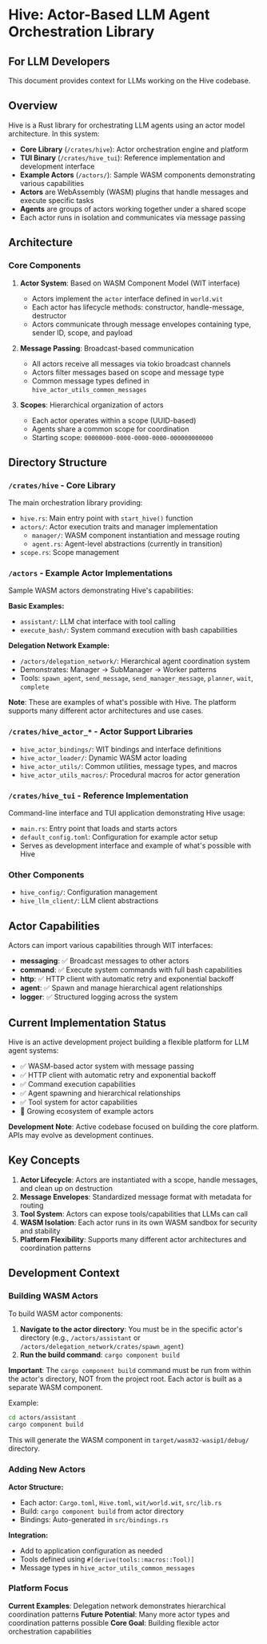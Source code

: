 # Hive: Actor-Based LLM Agent Orchestration Library

## For LLM Developers
This document provides context for LLMs working on the Hive codebase.

## Overview
Hive is a Rust library for orchestrating LLM agents using an actor model architecture. In this system:
- **Core Library** (`/crates/hive`): Actor orchestration engine and platform
- **TUI Binary** (`/crates/hive_tui`): Reference implementation and development interface
- **Example Actors** (`/actors/`): Sample WASM components demonstrating various capabilities
- **Actors** are WebAssembly (WASM) plugins that handle messages and execute specific tasks
- **Agents** are groups of actors working together under a shared scope
- Each actor runs in isolation and communicates via message passing

## Architecture

### Core Components

1. **Actor System**: Based on WASM Component Model (WIT interface)
   - Actors implement the `actor` interface defined in `world.wit`
   - Each actor has lifecycle methods: constructor, handle-message, destructor
   - Actors communicate through message envelopes containing type, sender ID, scope, and payload

2. **Message Passing**: Broadcast-based communication
   - All actors receive all messages via tokio broadcast channels
   - Actors filter messages based on scope and message type
   - Common message types defined in `hive_actor_utils_common_messages`

3. **Scopes**: Hierarchical organization of actors
   - Each actor operates within a scope (UUID-based)
   - Agents share a common scope for coordination
   - Starting scope: `00000000-0000-0000-0000-000000000000`

## Directory Structure

### `/crates/hive` - Core Library
The main orchestration library providing:
- `hive.rs`: Main entry point with `start_hive()` function
- `actors/`: Actor execution traits and manager implementation
  - `manager/`: WASM component instantiation and message routing
  - `agent.rs`: Agent-level abstractions (currently in transition)
- `scope.rs`: Scope management

### `/actors` - Example Actor Implementations
Sample WASM actors demonstrating Hive's capabilities:

**Basic Examples:**
- `assistant/`: LLM chat interface with tool calling
- `execute_bash/`: System command execution with bash capabilities

**Delegation Network Example:**
- `/actors/delegation_network/`: Hierarchical agent coordination system
- Demonstrates: Manager → SubManager → Worker patterns
- Tools: `spawn_agent`, `send_message`, `send_manager_message`, `planner`, `wait`, `complete`

**Note**: These are examples of what's possible with Hive. The platform supports many different actor architectures and use cases.

### `/crates/hive_actor_*` - Actor Support Libraries
- `hive_actor_bindings/`: WIT bindings and interface definitions
- `hive_actor_loader/`: Dynamic WASM actor loading
- `hive_actor_utils/`: Common utilities, message types, and macros
- `hive_actor_utils_macros/`: Procedural macros for actor generation

### `/crates/hive_tui` - Reference Implementation
Command-line interface and TUI application demonstrating Hive usage:
- `main.rs`: Entry point that loads and starts actors
- `default_config.toml`: Configuration for example actor setup
- Serves as development interface and example of what's possible with Hive

### Other Components
- `hive_config/`: Configuration management
- `hive_llm_client/`: LLM client abstractions

## Actor Capabilities
Actors can import various capabilities through WIT interfaces:
- **messaging**: ✅ Broadcast messages to other actors
- **command**: ✅ Execute system commands with full bash capabilities
- **http**: ✅ HTTP client with automatic retry and exponential backoff
- **agent**: ✅ Spawn and manage hierarchical agent relationships
- **logger**: ✅ Structured logging across the system

## Current Implementation Status
Hive is an active development project building a flexible platform for LLM agent systems:
- ✅ WASM-based actor system with message passing
- ✅ HTTP client with automatic retry and exponential backoff
- ✅ Command execution capabilities
- ✅ Agent spawning and hierarchical relationships
- ✅ Tool system for actor capabilities
- 🚧 Growing ecosystem of example actors

**Development Note**: Active codebase focused on building the core platform. APIs may evolve as development continues.

## Key Concepts
1. **Actor Lifecycle**: Actors are instantiated with a scope, handle messages, and clean up on destruction
2. **Message Envelopes**: Standardized message format with metadata for routing
3. **Tool System**: Actors can expose tools/capabilities that LLMs can call
4. **WASM Isolation**: Each actor runs in its own WASM sandbox for security and stability
5. **Platform Flexibility**: Supports many different actor architectures and coordination patterns

## Development Context

### Building WASM Actors
To build WASM actor components:

1. **Navigate to the actor directory**: You must be in the specific actor's directory (e.g., `/actors/assistant` or `/actors/delegation_network/crates/spawn_agent`)
2. **Run the build command**: `cargo component build`

**Important**: The `cargo component build` command must be run from within the actor's directory, NOT from the project root. Each actor is built as a separate WASM component.

Example:
```bash
cd actors/assistant
cargo component build
```

This will generate the WASM component in `target/wasm32-wasip1/debug/` directory.

### Adding New Actors
**Actor Structure:**
- Each actor: `Cargo.toml`, `Hive.toml`, `wit/world.wit`, `src/lib.rs`
- Build: `cargo component build` from actor directory
- Bindings: Auto-generated in `src/bindings.rs`

**Integration:**
- Add to application configuration as needed
- Tools defined using `#[derive(tools::macros::Tool)]`
- Message types in `hive_actor_utils_common_messages`

### Platform Focus
**Current Examples**: Delegation network demonstrates hierarchical coordination patterns
**Future Potential**: Many more actor types and coordination patterns possible
**Core Goal**: Building flexible actor orchestration capabilities
